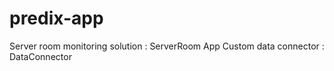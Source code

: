 # predix-app
Server room monitoring solution  : ServerRoom App
Custom data connector : DataConnector
